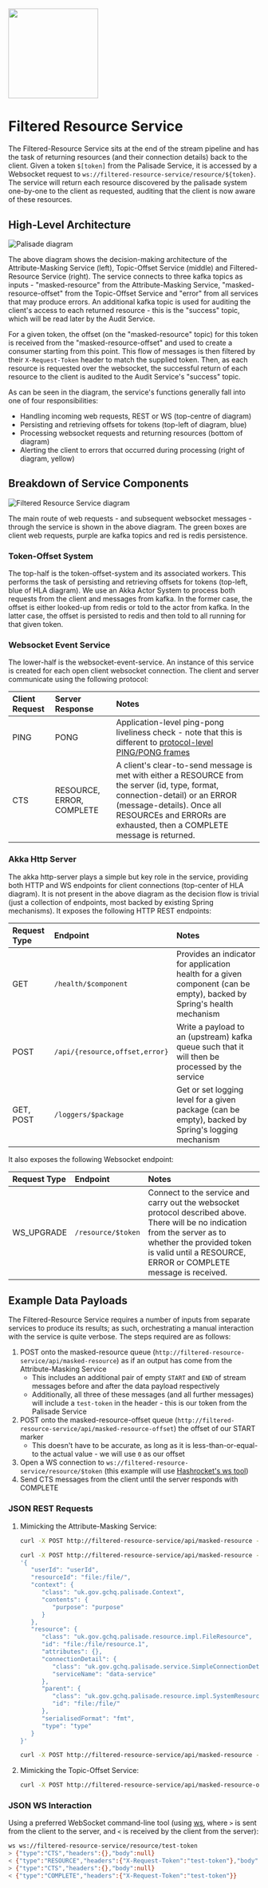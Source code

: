 <!---
Copyright 2020 Crown Copyright

Licensed under the Apache License, Version 2.0 (the "License");
you may not use this file except in compliance with the License.
You may obtain a copy of the License at

  http://www.apache.org/licenses/LICENSE-2.0

Unless required by applicable law or agreed to in writing, software
distributed under the License is distributed on an "AS IS" BASIS,
WITHOUT WARRANTIES OR CONDITIONS OF ANY KIND, either express or implied.
See the License for the specific language governing permissions and
limitations under the License.
--->

# <img src="/logos/logo.svg" width="180">

# Filtered Resource Service

The Filtered-Resource Service sits at the end of the stream pipeline and has the task of returning resources (and their connection details) back to the client. Given a token `$[token]` from the Palisade Service, it is accessed by a Websocket request
to `ws://filtered-resource-service/resource/${token}`. The service will return each resource discovered by the palisade system one-by-one to the client as requested, auditing that the client is now aware of these resources.

## High-Level Architecture

![Palisade diagram](doc/palisade-results.png)

The above diagram shows the decision-making architecture of the Attribute-Masking Service (left), Topic-Offset Service (middle) and Filtered-Resource Service (right). The service connects to three kafka topics as inputs - "masked-resource" from the
Attribute-Masking Service, "masked-resource-offset" from the Topic-Offset Service and "error" from all services that may produce errors. An additional kafka topic is used for auditing the client's access to each returned resource - this is the "success"
topic, which will be read later by the Audit Service.

For a given token, the offset (on the "masked-resource" topic) for this token is received from the "masked-resource-offset" and used to create a consumer starting from this point. This flow of messages is then filtered by their `X-Request-Token` header to
match the supplied token. Then, as each resource is requested over the websocket, the successful return of each resource to the client is audited to the Audit Service's "success" topic.

As can be seen in the diagram, the service's functions generally fall into one of four responsibilities:

* Handling incoming web requests, REST or WS (top-centre of diagram)
* Persisting and retrieving offsets for tokens (top-left of diagram, blue)
* Processing websocket requests and returning resources (bottom of diagram)
* Alerting the client to errors that occurred during processing (right of diagram, yellow)

## Breakdown of Service Components

<!---
See filtered-resource-service/doc/filtered-resource-service.drawio for the source for this diagram.
--->
![Filtered Resource Service diagram](doc/filtered-resource-service.png)

The main route of web requests - and subsequent websocket messages - through the service is shown in the above diagram. The green boxes are client web requests, purple are kafka topics and red is redis persistence.

### Token-Offset System

The top-half is the token-offset-system and its associated workers. This performs the task of persisting and retrieving offsets for tokens (top-left, blue of HLA diagram). We use an Akka Actor System to process both requests from the client and messages
from kafka. In the former case, the offset is either looked-up from redis or told to the actor from kafka. In the latter case, the offset is persisted to redis and then told to all running for that given token.

### Websocket Event Service

The lower-half is the websocket-event-service. An instance of this service is created for each open client websocket connection. The client and server communicate using the following protocol:

| Client Request | Server Response                | Notes
|:---------------|:-------------------------------|:----------------
| PING           | PONG                           | Application-level ping-pong liveliness check - note that this is different to [protocol-level PING/PONG frames](https://tools.ietf.org/html/rfc6455#section-5.5.2)
| CTS            | RESOURCE, ERROR, COMPLETE      | A client's clear-to-send message is met with either a RESOURCE from the server (id, type, format, connection-detail) or an ERROR (message-details). Once all RESOURCEs and ERRORs are exhausted, then a COMPLETE message is returned.

### Akka Http Server

The akka http-server plays a simple but key role in the service, providing both HTTP and WS endpoints for client connections (top-center of HLA diagram). It is not present in the above diagram as the decision flow is trivial (just a collection of
endpoints, most backed by existing Spring mechanisms). It exposes the following HTTP REST endpoints:

| Request Type   | Endpoint                       | Notes
|:---------------|:-------------------------------|:----------------
| GET            | `/health/$component`           | Provides an indicator for application health for a given component (can be empty), backed by Spring's health mechanism
| POST           | `/api/{resource,offset,error}` | Write a payload to an (upstream) kafka queue such that it will then be processed by the service
| GET, POST      | `/loggers/$package`            | Get or set logging level for a given package (can be empty), backed by Spring's logging mechanism

It also exposes the following Websocket endpoint:

| Request Type   | Endpoint                       | Notes
|:---------------|:-------------------------------|:----------------
| WS_UPGRADE     | `/resource/$token`             | Connect to the service and carry out the websocket protocol described above. There will be no indication from the server as to whether the provided token is valid until a RESOURCE, ERROR or COMPLETE message is received.

## Example Data Payloads

The Filtered-Resource Service requires a number of inputs from separate services to produce its results; as such, orchestrating a manual interaction with the service is quite verbose. The steps required are as follows:

1. POST onto the masked-resource queue (`http://filtered-resource-service/api/masked-resource`) as if an output has come from the Attribute-Masking Service
    * This includes an additional pair of empty `START` and `END` of stream messages before and after the data payload respectively
    * Additionally, all three of these messages (and all further messages) will include a `test-token` in the header - this is our token from the Palisade Service
1. POST onto the masked-resource-offset queue (`http://filtered-resource-service/api/masked-resource-offset`) the offset of our START marker
    * This doesn't have to be accurate, as long as it is less-than-or-equal-to the actual value - we will use `0` as our offset
1. Open a WS connection to `ws://filtered-resource-service/resource/$token` (this example will use [Hashrocket's ws tool](https://github.com/hashrocket/ws))
1. Send CTS messages from the client until the server responds with COMPLETE

### JSON REST Requests

1. Mimicking the Attribute-Masking Service:
   ```bash
   curl -X POST http://filtered-resource-service/api/masked-resource -H "X-Request-Token: test-request-token" -H "X-Stream-Marker: START"

   curl -X POST http://filtered-resource-service/api/masked-resource -H "X-Request-Token: test-request-token" -H "content-type: application/json" --data \
   '{
      "userId": "userId",
      "resourceId": "file:/file/",
      "context": {
         "class": "uk.gov.gchq.palisade.Context",
         "contents": {
            "purpose": "purpose"
         }
      },
      "resource": {
         "class": "uk.gov.gchq.palisade.resource.impl.FileResource",
         "id": "file:/file/resource.1",
         "attributes": {},
         "connectionDetail": {
            "class": "uk.gov.gchq.palisade.service.SimpleConnectionDetail",
            "serviceName": "data-service"
         },
         "parent": {
            "class": "uk.gov.gchq.palisade.resource.impl.SystemResource",
            "id": "file:/file/"
         },
         "serialisedFormat": "fmt",
         "type": "type"
      }
   }'

   curl -X POST http://filtered-resource-service/api/masked-resource -H "X-Request-Token: test-request-token" -H "X-Stream-Marker: END"
   ```

1. Mimicking the Topic-Offset Service:
   ```bash
   curl -X POST http://filtered-resource-service/api/masked-resource-offset -H "X-Request-Token: test-request-token" -H "content-type: application/json" --data '{"queuePointer":0}'
   ```

### JSON WS Interaction

Using a preferred WebSocket command-line tool (using [ws](https://github.com/hashrocket/ws), where `>` is sent from the client to the server, and `<` is received by the client from the server):

```bash
ws ws://filtered-resource-service/resource/test-token
> {"type":"CTS","headers":{},"body":null}
< {"type":"RESOURCE","headers":{"X-Request-Token":"test-token"},"body":{"class":"uk.gov.gchq.palisade.resource.impl.FileResource","id":"file:/file/resource.1","attributes":{},"connectionDetail":{"class":"uk.gov.gchq.palisade.service.SimpleConnectionDetail","serviceName":"data-service"},"parent":{"class":"uk.gov.gchq.palisade.resource.impl.SystemResource","id":"file:/file/"},"serialisedFormat":"fmt","type":"type"}}
> {"type":"CTS","headers":{},"body":null}
< {"type":"COMPLETE","headers":{"X-Request-Token":"test-token"}}
```
